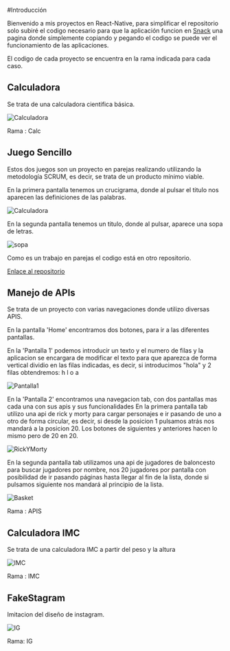 #Introducción

Bienvenido a mis proyectos en React-Native, para simplificar el repositorio solo subiré el codigo necesario para que la aplicación funcion en [Snack](https://snack.expo.dev/) 
una pagina donde simplemente copiando y pegando el codigo se puede ver el funcionamiento de las aplicaciones.

El codigo de cada proyecto se encuentra en la rama indicada para cada caso.

## Calculadora 

Se trata de una calculadora cientifica básica.

![Calculadora](fotos/calc.png)

Rama : Calc

## Juego Sencillo

Estos dos juegos son un proyecto en parejas realizando utilizando la metodología SCRUM, es decir, se trata de un producto mínimo viable.

En la primera pantalla tenemos un crucigrama, donde al pulsar el titulo nos aparecen las definiciones de las palabras.

![Calculadora](fotos/cruci.png)

En la segunda pantalla tenemos un titulo, donde al pulsar, aparece una sopa de letras.

![sopa](fotos/sopa.png)

Como es un trabajo en parejas el codigo está en otro repositorio.

[Enlace al repositorio](https://github.com/hugoestelles/PMDM_AE2)

## Manejo de APIs

Se trata de un proyecto con varias navegaciones donde utilizo diversas APIS.

En la pantalla 'Home' encontramos dos botones, para ir a las diferentes pantallas.

En la 'Pantalla 1' podemos introducir un texto y el numero de filas y la aplicacion se encargara de modificar el texto para que aparezca de forma vertical dividio en las filas indicadas, es decir, si introducimos "hola" y 2 filas obtendremos:
h l
o a

![Pantalla1](pantalla1.png)

En la 'Pantalla 2' encontramos una navegacion tab, con dos pantallas mas cada una con sus apis y sus funcionalidades
En la primera pantalla tab utilizo una api de rick y morty para cargar personajes e ir pasando de uno a otro de forma circular, es decir, si desde la posicion 1 pulsamos atrás nos mandará a la posicion 20. Los botones de siguientes y anteriores hacen lo mismo pero de 20 en 20.

![RickYMorty](rick.png)

En la segunda pantalla tab utilizamos una api de jugadores de baloncesto para buscar jugadores por nombre, nos 20 jugadores por pantalla con posibilidad de ir pasando páginas hasta llegar al fin de la lista, donde si pulsamos siguiente nos mandará al principio de la lista.

![Basket](basket.png)

Rama : APIS

## Calculadora IMC

Se trata de una calculadora IMC a partir del peso y la altura

![IMC](fotos/imc.png)

Rama : IMC

## FakeStagram

Imitacion del diseño de instagram.

![IG](fotos/ig.png)

Rama: IG
